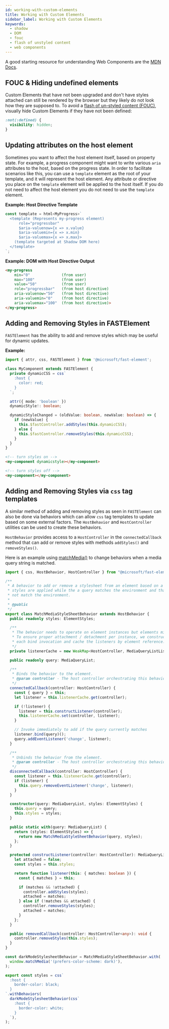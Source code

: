 ```yaml
---
id: working-with-custom-elements
title: Working with Custom Elements
sidebar_label: Working with Custom Elements
keywords:
  - shadow
  - DOM
  - fouc
  - flash of unstyled content
  - web components
---
```


A good starting resource for understanding Web Components are the [MDN Docs](https://developer.mozilla.org/en-US/docs/Web/API/Web_Components).

## FOUC & Hiding undefined elements

Custom Elements that have not been upgraded and don't have styles attached can still be rendered by the browser but they likely do not look how they are supposed to. To avoid a [flash of un-styled content (FOUC)](https://webkit.org/blog/66/the-fouc-problem/), visually hide Custom Elements if they have not been defined:

```css
:not(:defined) {
  visibility: hidden;
}
```

## Updating attributes on the host element

Sometimes you want to affect the host element itself, based on property state. For example, a progress component might want to write various `aria` attributes to the host, based on the progress state. In order to facilitate scenarios like this, you can use a `template` element as the root of your template, and it will represent the host element. Any attribute or directive you place on the `template` element will be applied to the host itself. If you do not need to affect the host element you do not need to use the `template` element.

**Example: Host Directive Template**

```ts
const template = html<MyProgress>`
  <template (Represents my-progress element)
      role="progressbar"
      $aria-valuenow={x => x.value}
      $aria-valuemin={x => x.min}
      $aria-valuemax={x => x.max}>
    (template targeted at Shadow DOM here)
  </template>
`;
```

**Example: DOM with Host Directive Output**

```html
<my-progress
    min="0"              (from user)
    max="100"            (from user)
    value="50"           (from user)
    role="progressbar"   (from host directive)
    aria-valuenow="50"   (from host directive)
    aria-valuemin="0"    (from host directive)
    aria-valuemax="100"  (from host directive)>
</my-progress>
```

## Adding and Removing Styles in FASTElement

`FASTElement` has the ability to add and remove styles which may be useful for dynamic updates.

**Example:**
```ts
import { attr, css, FASTElement } from '@microsoft/fast-element';

class MyComponent extends FASTElement {
  private dynamicCSS = css`
    :host {
      color: red;
    }
  `;

  attr({ mode: 'boolean' })
  dynamicStyle!: boolean;

  dynamicStyleChanged = (oldValue: boolean, newValue: boolean) => {
    if (newValue) {
      this.$fastController.addStyles(this.dynamicCSS);
    } else {
      this.$fastController.removeStyles(this.dynamicCSS);
    }
  }
}
```

```html
<!-- turn styles on -->
<my-component dynamicstyle></my-component>

<!-- turn styles off -->
<my-component></my-component>
```

## Adding and Removing Styles via `css` tag templates

A similar method of adding and removing styles as seen in `FASTElement` can also be done via behaviors which can allow `css` tag templates to update based on some external factors. The `HostBehavior` and `HostController` utilities can be used to create these behaviors.

`HostBehavior` provides access to a `HostController` in the `connectedCallback` method that can add or remove styles with methods `addStyles()` and `removeStyles()`.

Here is an example using [matchMedia()](https://developer.mozilla.org/en-US/docs/Web/API/Window/matchMedia) to change behaviors when a media query string is matched.

```ts
import { css, HostBehavior, HostController } from "@microsoft/fast-element";

/**
 * A behavior to add or remove a stylesheet from an element based on a media query. The behavior ensures that
 * styles are applied while the a query matches the environment and that styles are not applied if the query does
 * not match the environment.
 *
 * @public
 */
export class MatchMediaStyleSheetBehavior extends HostBehavior {
  public readonly styles: ElementStyles;

  /**
   * The behavior needs to operate on element instances but elements might share a behavior instance.
   * To ensure proper attachment / detachment per instance, we construct a listener for
   * each bind invocation and cache the listeners by element reference.
   */
  private listenerCache = new WeakMap<HostController, MediaQueryListListener>();

  public readonly query: MediaQueryList;

  /**
   * Binds the behavior to the element.
   * @param controller - The host controller orchestrating this behavior.
   */
  connectedCallback(controller: HostController) {
    const { query } = this;
    let listener = this.listenerCache.get(controller);

    if (!listener) {
      listener = this.constructListener(controller);
      this.listenerCache.set(controller, listener);
    }

    // Invoke immediately to add if the query currently matches
    listener.bind(query)();
    query.addEventListener('change', listener);
  }

  /**
   * Unbinds the behavior from the element.
   * @param controller - The host controller orchestrating this behavior.
   */
  disconnectedCallback(controller: HostController) {
    const listener = this.listenerCache.get(controller);
    if (listener) {
      this.query.removeEventListener('change', listener);
    }
  }

  constructor(query: MediaQueryList, styles: ElementStyles) {
    this.query = query;
    this.styles = styles;
  }

  public static with(query: MediaQueryList) {
    return (styles: ElementStyles) => {
      return new MatchMediaStyleSheetBehavior(query, styles);
    };
  }

  protected constructListener(controller: HostController): MediaQueryListListener {
    let attached = false;
    const styles = this.styles;

    return function listener(this: { matches: boolean }) {
      const { matches } = this;

      if (matches && !attached) {
        controller.addStyles(styles);
        attached = matches;
      } else if (!matches && attached) {
        controller.removeStyles(styles);
        attached = matches;
      }
    };
  }

  public removedCallback(controller: HostController<any>): void {
    controller.removeStyles(this.styles);
  }
}

const darkModeStylesheetBehavior = MatchMediaStyleSheetBehavior.with(
  window.matchMedia('(prefers-color-scheme: dark)'),
);

export const styles = css`
  :host {
    border-color: black;
  }
`.withBehaviors(
  darkModeStylesheetBehavior(css`
    :host {
      border-color: white;
    }
  `),
);
```
